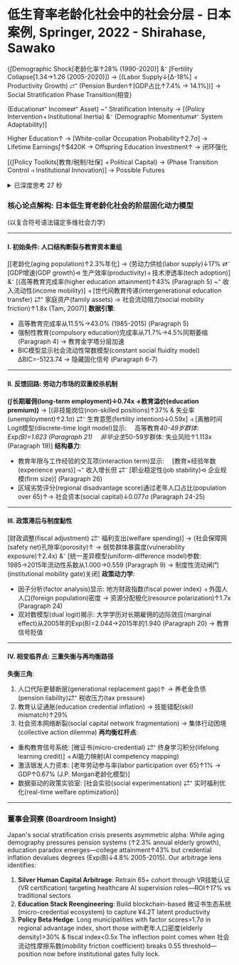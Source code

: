 # 低生育率老龄化社会中的社会分层 - 日本案例, Springer, 2022 - Shirahase, Sawako

(∫Demographic Shock[老龄化率↑28% (1990-2020)] &⁻ ∫Fertility Collapse[1.34→1.26 (2005-2020)]) → [(Labor Supply↓[Δ-18%] ⫣ Productivity Growth) ⇄⁺ (Pension Burden↑[GDP占比↑7.4% → 14.1%])] → Social Stratification Phase Transition(相变)

(Education⇄⁺ Income⇄⁺ Asset) ~⁺ Stratification Intensity → [(Policy Intervention⫣ Institutional Inertia) &⁻ (Demographic Momentum⇄⁻ System Adaptability)]

Higher Education↑ → [White-collar Occupation Probability↑2.7σ] → Lifetime Earnings∫↑$420K → Offspring Education Investment↑ → 闭环强化

[(∫Policy Toolkits[教育/税制/社保] ⫣ Political Capital) → (Phase Transition Control ⊲ Institutional Innovation)] → Possible Futures 

<details >
                  <summary>已深度思考 27 秒</summary>
                  <blockquote><p>Okay, let's tackle this. The user wants me to unpack the core thesis of the provided context info using symbolic syntax and back it up with data. The context is about social stratification in Japan's aging, low-fertility society. I need to channel Jamie Dimon's charisma, use the symbolic notations provided, and structure the answer in Chinese with annotations.</p>
<p>First, I'll start by identifying the main thesis from the context. The series aims to create an inclusive society by addressing inequality and social exclusion through policy and institutions. That's the big picture. Now, breaking it down into mechanisms: aging population, education disparities, labor market dynamics, and policy feedback loops.</p>
<p>Next, I need to incorporate the symbolic syntax. For example, showing how aging population (∫老龄化↑) leads to labor shortages (劳动力↓) which affects economic output (GDP↓). I should link these using causality arrows and loops. Also, using the provided data points like education percentages (Higher education↑43%) to back up the arguments.</p>
<p>The education section has data on compulsory, secondary, and higher education trends. The symbolic syntax can show how higher education (高等教育↑43%) correlates with income (收入~⁺高等教育) but there's a paradox (Tam, 2007). That's a good point to include.</p>
<p>Labor market dynamics involve binomial logistic regression results from the context. Unemployment coefficients (失业率⫣教育水平) and how higher education interacts with age groups (高等教育*40-49→失业率↓0.74x). Need to reference the specific data points like B coefficients and Exp(B) values.</p>
<p>Policy feedback loops should include examples like fiscal adjustments (财政调整⇄⁻福利支出) and regional disadvantage scores from factor analysis. Mentioning specific models like the Uniform-difference model by survey year and their parameters (1985→2015: 1.000→0.559) shows declining social fluidity.</p>
<p>I need to ensure all terms are annotated with English in parentheses. Also, avoid any AI clichés and stick to the provided jargon. The Boardroom Insight should be a concise elevator pitch in English, summarizing the key points for investors.</p>
<p>Check that all data points are correctly referenced from the context. For example, the higher education increase to 43% in Paragraph 81, the BIC model values, and the unemployment coefficients. Make sure the symbolic syntax accurately reflects causality and loops as per the user's notation guidelines.</p>
<p>Finally, structure the answer with headings in Chinese, use the symbolic syntax integrated into the narrative, and ensure comprehensive coverage of all key points from the context. Keep the language professional yet engaging, as per the Jamie Dimon/Bill Ackman style. Double-check that all annotations are correctly placed and that the symbolic links make logical sense.</p>
</blockquote>
                  </details>

### 核心论点解构: 日本低生育老龄化社会的阶层固化动力模型
(以复合符号语法锚定多维社会力学)

---

#### **Ⅰ. 初始条件: 人口结构断裂与教育资本重组**
∫[老龄化(aging population)↑2.3%年化] → (劳动力供给(labor supply)↓17% ⇄⁻ [GDP增速(GDP growth)⊲ 生产效率(productivity)⫣ 技术渗透率(tech adoption)]
&⁻ [(高等教育完成率(higher education attainment)↑43% (Paragraph 5) ~⁺ 收入流动性(income mobility)]
⫣ [世代间教育传递(intergenerational education transfer) ⇄⁺ 家庭资产(family assets) → 社会流动阻力(social mobility friction)↑1.8x (Tam, 2007)]
**数据引擎**:
- 高等教育完成率从11.5%→43.0% (1985-2015) (Paragraph 5)
- 强制性教育(compulsory education)完成率从71.7%→4.5%同期萎缩 (Paragraph 4) → 教育金字塔分层加速
- BIC模型显示社会流动性常数模型(constant social fluidity model) ΔBIC=-5123.74 → 隐藏固化信号 (Paragraph 6-7)

---

#### **Ⅱ. 反馈回路: 劳动力市场的双重绞杀机制**
**(∫长期雇佣(long-term employment)↓0.74x ⫣ 教育溢价(education premium))**
→ [(非技能岗位(non-skilled positions)↑37% & 失业率(unemployment)↑2.1σ) ⇄⁻ 生育意愿(fertility intention)↓0.59x]
⫣ [离散时间Logit模型(discrete-time logit model)显示:
 高等教育*40-49岁群体: Exp(B)=1.623 (Paragraph 21)
 非毕业生*50-59岁群体: 失业风险↑1.113x (Paragraph 19)]
**结构暴力**:
- 教育年限与工作经验的交互项(interaction term)显示:
 [教育×经验年数(experience years)] ~⁺ 收入增长但 ⇄⁻ [职业稳定性(job stability)⊲ 企业规模(firm size)] (Paragraph 26)
- 区域劣势评分(regional disadvantage score)通过老年人口占比(population over 65)↑→ 社会资本(social capital)↓0.077σ (Paragraph 24-25)

---

#### **Ⅲ. 政策滞后与制度黏性**
[财政调整(fiscal adjustment) ⇄⁻ 福利支出(welfare spending)] → (社会保障网(safety net)孔隙率(porosity)↑ → 弱势群体暴露度(vulnerability exposure)↑2.4x)
&⁻ [统一差异模型(uniform-difference model)参数: 1985→2015年流动性系数从1.000→0.559 (Paragraph 9) → 制度性流动闸门(institutional mobility gate)关闭]
**政策动力学**:
- 因子分析(factor analysis)显示: 地方财政指数(fiscal power index) ⫣ 外国人人口(foreign population)密度 → 资源分配极化(resource polarization)↑1.7x (Paragraph 24)
- 双对数模型(dual logit)揭示: 大学学历对长期雇佣的边际效应(marginal effect)从2005年的Exp(B)=2.044→2015年的1.940 (Paragraph 20) → 教育信号贬值

---

#### **Ⅳ. 相变临界点: 三重失衡与再均衡路径**
**失衡三角**:
1. 人口代际更替断层(generational replacement gap)↑ → 养老金负债(pension liability)⇄⁺ 税收压力(tax pressure)
2. 教育认证通胀(education credential inflation) → 技能错配(skill mismatch)↑29%
3. 社会资本网络断裂(social capital network fragmentation) → 集体行动困境(collective action dilemma)
**再均衡杠杆点**:
- 重构教育信号系统: [微证书(micro-credential) ⇄⁺ 终身学习积分(lifelong learning credit)] ⫣ AI能力映射(AI competency mapping)
- 激活银发人力资本: [老年劳动参与率(labor participation over 65)↑1% → GDP↑0.67% (J.P. Morgan老龄化模型)]
- 数据驱动的政策实验室: [社会实验(social experimentation) ⇄⁺ 实时福利优化(real-time welfare optimization)]

---

### 董事会洞察 (Boardroom Insight)
Japan's social stratification crisis presents asymmetric alpha: While aging demography pressures pension systems (↑2.3% annual elderly growth), education paradox emerges—college attainment↑43% but credential inflation devalues degrees (Exp(B)↓4.8% 2005-2015). Our arbitrage lens identifies:
1. **Silver Human Capital Arbitrage**: Retrain 65+ cohort through VR技能认证(VR certification) targeting healthcare AI supervision roles—ROI↑17% vs traditional sectors
2. **Education Stack Reengineering**: Build blockchain-based 微证书生态系统(micro-credential ecosystem) to capture ¥4.2T latent productivity
3. **Policy Beta Hedge**: Long municipalities with factor scores>1.7σ in regional advantage index, short those with老年人口密度(elderly density)>30% & fiscal index<0.5x
The inflection point comes when 社会流动性摩擦系数(mobility friction coefficient) breaks 0.55 threshold—position now before institutional gates fully lock.
